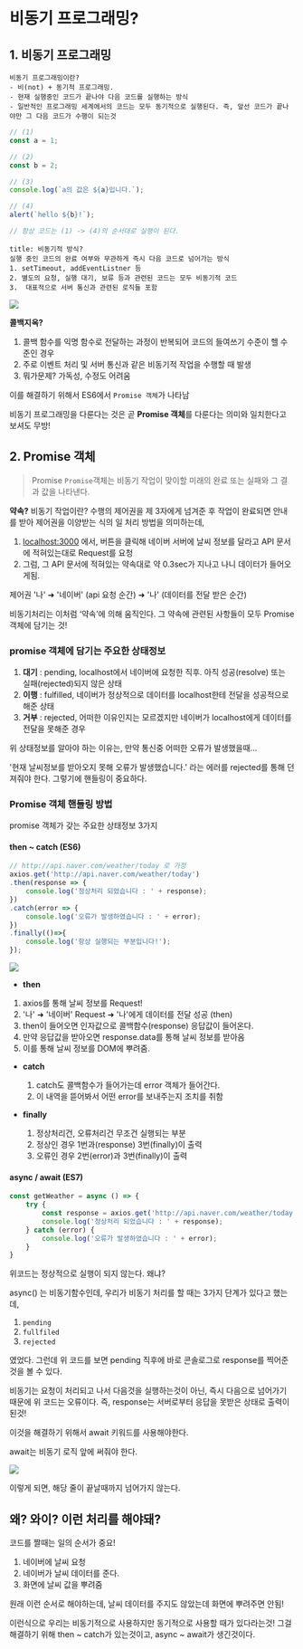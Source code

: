 # 비동기 프로그래밍?

## 1. 비동기 프로그래밍

```ad-note
비동기 프로그래밍이란?
- 비(not) + 동기적 프로그래밍.
- 현재 실행중인 코드가 끝나야 다음 코드를 실행하는 방식
- 일반적인 프로그래밍 세계에서의 코드는 모두 동기적으로 실행된다. 즉, 앞선 코드가 끝나야만 그 다음 코드가 수행이 되는것
```

```js
// (1)
const a = 1;

// (2)
const b = 2;

// (3)
console.log(`a의 값은 ${a}입니다.`);

// (4)
alert(`hello ${b}!`);

// 항상 코드는 (1) -> (4)의 순서대로 실행이 된다.
```

```ad-note
title: 비동기적 방식?
실행 중인 코드의 완료 여부와 무관하게 즉시 다음 코드로 넘어가는 방식 
1. setTimeout, addEventListner 등 
2. 별도의 요청, 실행 대기, 보류 등과 관련된 코드는 모두 비동기적 코드 
3.  대표적으로 서버 통신과 관련된 로직들 포함
```

![](https://i.imgur.com/oU0Zjxo.png)

**콜백지옥?**
1.  콜백 함수를 익명 함수로 전달하는 과정이 반복되어 코드의 들여쓰기 수준이 헬 수준인 경우
2.  주로 이벤트 처리 및 서버 통신과 같은 비동기적 작업을 수행할 때 발생
3.  뭐가문제? 가독성, 수정도 어려움

이를 해결하기 위해서 ES6에서 `Promise 객체`가 나타남

비동기 프로그래밍을 다룬다는 것은 곧 **Promise 객체**를 다룬다는 의미와 일치한다고 보셔도 무방!

## 2. Promise 객체

> Promise
> `Promise`객체는 비동기 작업이 맞이할 미래의 완료 또는 실패와 그 결과 값을 나타낸다.

**약속?**
비동기 작업이란? 수행의 제어권을 제 3자에게 넘겨준 후 작업이 완료되면 안내를 받아 제어권을 이양받는 식의 일 처리 방법을 의미하는데,
1.  [localhost:3000](http://localhost:3000) 에서, 버튼을 클릭해 네이버 서버에 날씨 정보를 달라고 API 문서에 적혀있는대로 Request를 요청
2.  그럼, 그 API 문서에 적혀있는 약속대로 약 0.3sec가 지나고 나니 데이터가 들어오게됨.

제어권 '나' ➜ '네이버' (api 요청 순간) ➜ '나' (데이터를 전달 받은 순간)

비동기처리는 이처럼 ‘약속’에 의해 움직인다. 
그 약속에 관련된 사항들이 모두 Promise 객체에 담기는 것!

### promise 객체에 담기는 주요한 상태정보

1. **대기** : pending, localhost에서 네이버에 요청한 직후. 아직 성공(resolve) 또는 실패(rejected)되지 않은 상태
2. **이행** : fulfilled, 네이버가 정상적으로 데이터를 localhost한테 전달을 성공적으로 해준 상태
3. **거부** : rejected, 어떠한 이유인지는 모르겠지만 네이버가 localhost에게 데이터를 전달을 못해준 경우

위 상태정보를 알아야 하는 이유는, 만약 통신중 어떠한 오류가 발생했을때...

'현재 날씨정보를 받아오지 못해 오류가 발생했습니다.' 라는 에러를  rejected를 통해 던져줘야 한다. 그렇기에 핸들링이 중요하다.

### Promise 객체 핸들링 방법

promise 객체가 갖는 주요한 상태정보 3가지 

#### then ~ catch (ES6)
```js
// http://api.naver.com/weather/today 로 가정
axios.get('http://api.naver.com/weather/today')
.then(response => {
	console.log('정상처리 되었습니다 : ' + response);
})
.catch(error => {
	console.log('오류가 발생하였습니다 : ' + error);
})
.finally(()=>{
	console.log('항상 실행되는 부분입니다!');
});
```

![](https://i.imgur.com/xOcQfro.png)

- **then** 
1. axios를 통해 날씨 정보를 Request! 
2. '나' ➜ '네이버' Request  ➜ '나'에게 데이터를 전달 성공 (then) 
3. then이 들어오면 인자값으로 콜백함수(response) 응답값이 들어온다. 
4. 만약 응답값을 받아오면 response.data를 통해 날씨 정보를 받아옴
5. 이를 통해 날씨 정보를 DOM에 뿌려줌.

- **catch**
  1. catch도 콜백함수가 들어가는데 error 객체가 들어간다.
  2. 이 내역을 뜯어봐서 어떤 error를 보내주는지 조치를 취함

- **finally**
  1. 정상처리건, 오류처리건 무조건 실행되는 부분
  2. 정상인 경우 1번과(response) 3번(finally)이 출력
  3. 오류인 경우 2번(error)과 3번(finally)이 출력

#### async / await (ES7)
```jsx
const getWeather = async () => {
	try {
		const response = axios.get('http://api.naver.com/weather/today');
		console.log('정상처리 되었습니다 : ' + response);
	} catch (error) {
		console.log('오류가 발생하였습니다 : ' + error);
	}
}
```

위코드는 정상적으로 실행이 되지 않는다. 왜냐?

async() 는 비동기함수인데, 우리가 비동기 처리를 할 때는 3가지 단계가 있다고 했는데,

1. `pending`
2. `fullfiled`
3. `rejected`

였었다. 그런데 위 코드를 보면 pending 직후에 바로 콘솔로그로 response를 찍어준것을 볼 수 있다.

비동기는 요청이 처리되고 나서 다음것을 실행하는것이 아닌, 즉시 다음으로 넘어가기 때문에 위 코드는 오류이다. 즉, response는 서버로부터 응답을 못받은 상태로 출력이 된것!

이것을 해결하기 위해서 await 키워드를 사용해야한다.

await는 비동기 로직 앞에 써줘야 한다. 

![](https://i.imgur.com/xaI9Twr.png)

이렇게 되면, 해당 줄이 끝날때까지 넘어가지 않는다.

## 왜? 와이? 이런 처리를 해야돼?

코드를 짤때는 일의 순서가 중요!

1. 네이버에 날씨 요청
2. 네이버가 날씨 데이터를 준다.
3. 화면에 날씨 값을 뿌려줌

원래 이런 순서로 해야하는데, 날씨 데이터를 주지도 않았는데 화면에 뿌려주면 안됨! 

이런식으로 우리는 비동기적으로 사용하지만 동기적으로 사용할 때가 있다라는것! 
그걸 해결하기 위해 then ~ catch가 있는것이고, async ~ await가 생긴것이다.
